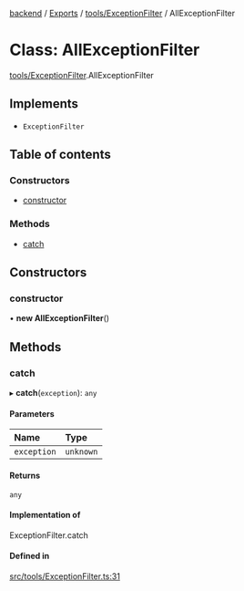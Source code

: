 [backend](../README.md) / [Exports](../modules.md) / [tools/ExceptionFilter](../modules/tools_ExceptionFilter.md) / AllExceptionFilter

# Class: AllExceptionFilter

[tools/ExceptionFilter](../modules/tools_ExceptionFilter.md).AllExceptionFilter

## Implements

- `ExceptionFilter`

## Table of contents

### Constructors

- [constructor](tools_ExceptionFilter.AllExceptionFilter.md#constructor)

### Methods

- [catch](tools_ExceptionFilter.AllExceptionFilter.md#catch)

## Constructors

### constructor

• **new AllExceptionFilter**()

## Methods

### catch

▸ **catch**(`exception`): `any`

#### Parameters

| Name | Type |
| :------ | :------ |
| `exception` | `unknown` |

#### Returns

`any`

#### Implementation of

ExceptionFilter.catch

#### Defined in

[src/tools/ExceptionFilter.ts:31](https://github.com/GQDeltex/ft_transcendence/blob/main/backend/src/tools/ExceptionFilter.ts#L31)
